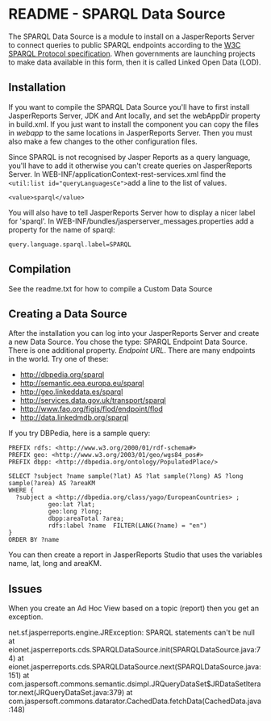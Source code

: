 # README - SPARQL Data Source
The SPARQL Data Source is a module to install on a JasperReports Server to connect queries to public SPARQL endpoints according to the [W3C SPARQL Protocol specification](http://www.w3.org/TR/sparql11-protocol/). When governments are launching projects to make data available in this form, then it is called Linked Open Data (LOD).

## Installation
If you want to compile the SPARQL Data Source you'll have to first install JasperReports Server, JDK and Ant locally, and set the webAppDir property in build.xml. If you just want to install the component you can copy the files in *webapp* to the same locations in JasperReports Server. Then you must also make a few changes to the other configuration files.

Since SPARQL is not recognised by Jasper Reports as a query language, you'll have to add it otherwise you can't create queries on JasperReports Server. In WEB-INF/applicationContext-rest-services.xml find the `<util:list id="queryLanguagesCe">`add a line to the list of values.
```
<value>sparql</value>
```
You will also have to tell JasperReports Server how to display a nicer label for 'sparql'. In WEB-INF/bundles/jasperserver_messages.properties add a property for the name of sparql:
```
query.language.sparql.label=SPARQL
```

## Compilation

See the readme.txt for how to compile a Custom Data Source

## Creating a Data Source

After the installation you can log into your JasperReports Server and create a new Data Source. You chose the type: SPARQL Endpoint Data Source. There is one additional property. *Endpoint URL*. There are many endpoints in the world. Try one of these:

* http://dbpedia.org/sparql
* http://semantic.eea.europa.eu/sparql
* http://geo.linkeddata.es/sparql
* http://services.data.gov.uk/transport/sparql
* http://www.fao.org/figis/flod/endpoint/flod
* http://data.linkedmdb.org/sparql

If you try DBPedia, here is a sample query:

```
PREFIX rdfs: <http://www.w3.org/2000/01/rdf-schema#>
PREFIX geo: <http://www.w3.org/2003/01/geo/wgs84_pos#>
PREFIX dbpp: <http://dbpedia.org/ontology/PopulatedPlace/>

SELECT ?subject ?name sample(?lat) AS ?lat sample(?long) AS ?long sample(?area) AS ?areaKM
WHERE {
  ?subject a <http://dbpedia.org/class/yago/EuropeanCountries> ;
           geo:lat ?lat;
           geo:long ?long;
           dbpp:areaTotal ?area;
           rdfs:label ?name  FILTER(LANG(?name) = "en")
}
ORDER BY ?name
```

You can then create a report in JasperReports Studio that uses the variables name, lat, long and areaKM.

## Issues

When you create an Ad Hoc View based on a topic (report) then you get an exception.

net.sf.jasperreports.engine.JRException: SPARQL statements can't be null
    at eionet.jasperreports.cds.SPARQLDataSource.init(SPARQLDataSource.java:74)
    at eionet.jasperreports.cds.SPARQLDataSource.next(SPARQLDataSource.java:151)
    at com.jaspersoft.commons.semantic.dsimpl.JRQueryDataSet$JRDataSetIterator.next(JRQueryDataSet.java:379)
    at com.jaspersoft.commons.datarator.CachedData.fetchData(CachedData.java:148)
